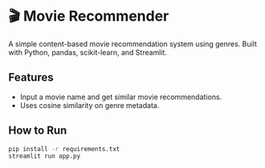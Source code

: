 # 🎬 Movie Recommender

A simple content-based movie recommendation system using genres. Built with Python, pandas, scikit-learn, and Streamlit.

## Features
- Input a movie name and get similar movie recommendations.
- Uses cosine similarity on genre metadata.

## How to Run
```bash
pip install -r requirements.txt
streamlit run app.py
